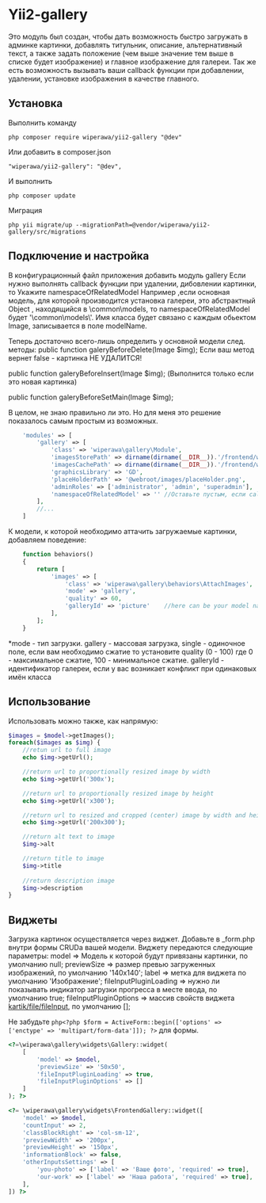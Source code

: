 Yii2-gallery
==========
Это модуль был создан, чтобы дать возможность быстро загружать в админке картинки, добавлять титульник, описание, альтернативный текст, а также задать положение (чем выше значение тем выше в списке будет изображение) и главное изображение для галереи.
Так же есть возможность вызывать ваши callback функции при добавлении, удалении, установке изображения в качестве главного.
 

Установка
---------------------------------
Выполнить команду

```
php composer require wiperawa/yii2-gallery "@dev"
```

Или добавить в composer.json

```
"wiperawa/yii2-gallery": "@dev",
```

И выполнить

```
php composer update
```

Миграция

```
php yii migrate/up --migrationPath=@vendor/wiperawa/yii2-gallery/src/migrations
```

Подключение и настройка
---------------------------------
В конфигурационный файл приложения добавить модуль gallery
Если нужно выполнять callback функции при удалении, дибовлении картинки, то Укажите namespaceOfRelatedModel 
Например ,если основная модель, для которой производится установка галереи, это абстрактный Object , находящийся в \common\models, то namespaceOfRelatedModel будет '\\common\\models\\'.
Имя класса будет связано с каждым обьектом Image, записывается в поле modelName.

Теперь достаточно всего-лишь определить у основной модели след. методы:
public function galeryBeforeDelete(Image $img);
Если ваш метод вернет false - картинка НЕ УДАЛИТСЯ!

public function galeryBeforeInsert(Image $img); (Выполнится только если это новая картинка)

public function galeryBeforeSetMain(Image $img);

В целом, не знаю правильно ли это. Но для меня это решение показалось самым простым из возможных.

```php
    'modules' => [
        'gallery' => [
            'class' => 'wiperawa\gallery\Module',
            'imagesStorePath' => dirname(dirname(__DIR__)).'/frontend/web/images/store', //path to origin images
            'imagesCachePath' => dirname(dirname(__DIR__)).'/frontend/web/images/cache', //path to resized copies
            'graphicsLibrary' => 'GD',
            'placeHolderPath' => '@webroot/images/placeHolder.png',
            'adminRoles' => ['administrator', 'admin', 'superadmin'],
            'namespaceOfRelatedModel' => '' //Оставьте пустым, если callback-и не нужны
        ],
        //...
    ]
```

К модели, к которой необходимо аттачить загружаемые картинки, добавляем поведение:

```php
    function behaviors()
    {
        return [
            'images' => [
                'class' => 'wiperawa\gallery\behaviors\AttachImages',
                'mode' => 'gallery',
                'quality' => 60,
                'galleryId' => 'picture'	//here can be your model name for example
            ],
        ];
    }
```

*mode - тип загрузки. gallery - массовая загрузка, single - одиночное поле, если вам необходимо сжатие то установите quality (0 - 100) где  0 - максимальное сжатие, 100 - минимальное сжатие. galleryId - идентификатор галереи, если у вас возникает конфликт при одинаковых имён класса

Использование
---------------------------------
Использовать можно также, как напрямую:

```php
$images = $model->getImages();
foreach($images as $img) {
    //retun url to full image
    echo $img->getUrl();

    //return url to proportionally resized image by width
    echo $img->getUrl('300x');

    //return url to proportionally resized image by height
    echo $img->getUrl('x300');

    //return url to resized and cropped (center) image by width and height
    echo $img->getUrl('200x300');

    //return alt text to image
    $img->alt

    //return title to image
    $img->title
    
    //return description image
    $img->description
}
```

Виджеты
---------------------------------
Загрузка картинок осуществляется через виджет. Добавьте в _form.php внутри формы CRUDа вашей модели.
Виджету передаются следующие параметры:
model => Модель к которой будут привязаны картинки, по умолчанию null;
previewSize => размер превью загруженных изображений, по умолчанию '140x140';
label => метка для виджета по умолчанию 'Изображение';
fileInputPluginLoading => нужно ли показывать индикатор загрузки прогресса в месте ввода, по умолчанию true;
fileInputPluginOptions => массив свойств виджета [kartik/file/fileInput](http://demos.krajee.com/widget-details/fileinput), по умолчанию [];


Не забудьте
```php<?php $form = ActiveForm::begin(['options' => ['enctype' => 'multipart/form-data']]); ?>```
для формы.

```php
<?=\wiperawa\gallery\widgets\Gallery::widget(
    [
        'model' => $model,
        'previewSize' => '50x50',
        'fileInputPluginLoading' => true,
        'fileInputPluginOptions' => []
    ]
); ?>

<?= \wiperawa\gallery\widgets\FrontendGallery::widget([
    'model' => $model,
    'countInput' => 2,
    'classBlockRight' => 'col-sm-12',
    'previewWidth' => '200px',
    'previewHeight' => '150px',
    'informationBlock' => false,
    'otherInputsSettings' => [
        'you-photo' => ['label' => 'Ваше фото', 'required' => true],
        'our-work' => ['label' => 'Наша работа', 'required' => true],
    ],
]) ?>

```
